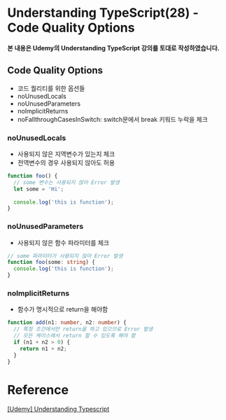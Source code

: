 # Understanding TypeScript(28) - Code Quality Options

**본 내용은 Udemy의 Understanding TypeScript 강의를 토대로 작성하였습니다.**



## Code Quality Options

* 코드 퀄리티를 위한 옵션들
* noUnusedLocals
* noUnusedParameters
* noImplicitReturns
* noFallthroughCasesInSwitch: switch문에서 break 키워드 누락을 체크



### noUnusedLocals

* 사용되지 않은 지역변수가 있는지 체크
* 전역변수의 경우 사용되지 않아도 허용

```TypeScript
function foo() {
  // some 변수는 사용되지 않아 Error 발생
  let some = 'Hi';
  
  console.log('this is function');
}
```



### noUnusedParameters

* 사용되지 않은 함수 파라미터를 체크

```TypeScript
// some 파라미터가 사용되지 않아 Error 발생
function foo(some: string) {
  console.log('this is function');
}
```



### noImplicitReturns

* 함수가 명시적으로 return을 해야함

```TypeScript
function add(n1: number, n2: number) {
  // 특정 조건에서만 return을 하고 있으므로 Error 발생
  // 모든 케이스에서 return 할 수 있도록 해야 함
  if (n1 + n2 > 0) {
    return n1 + n2;
  }
} 
```





# Reference

[[Udemy] Understanding Typescript](https://www.udemy.com/course/understanding-typescript/)

